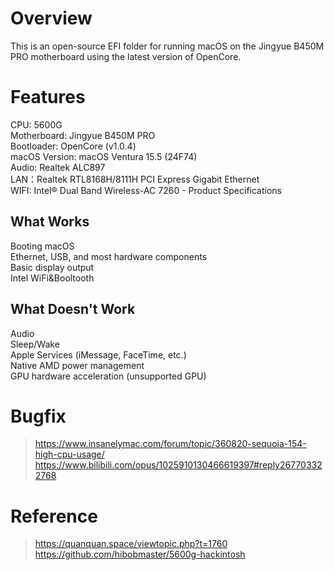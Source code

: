 # Overview
This is an open-source EFI folder for running macOS on the Jingyue B450M PRO motherboard using the latest version of OpenCore. 

# Features
CPU: 5600G  
Motherboard: Jingyue B450M PRO  
Bootloader: OpenCore (v1.0.4)  
macOS Version: macOS Ventura 15.5 (24F74)  
Audio:  Realtek ALC897  
LAN：Realtek RTL8168H/8111H PCI Express Gigabit Ethernet  
WIFI: Intel® Dual Band Wireless-AC 7260 - Product Specifications   

## What Works
Booting macOS  
Ethernet, USB, and most hardware components  
Basic display output  
Intel WiFi&Booltooth  

## What Doesn't Work
Audio  
Sleep/Wake  
Apple Services (iMessage, FaceTime, etc.)  
Native AMD power management  
GPU hardware acceleration (unsupported GPU)  


# Bugfix
> https://www.insanelymac.com/forum/topic/360820-sequoia-154-high-cpu-usage/  
> https://www.bilibili.com/opus/1025910130466619397#reply267703322768

# Reference
> https://quanquan.space/viewtopic.php?t=1760  
> https://github.com/hibobmaster/5600g-hackintosh

